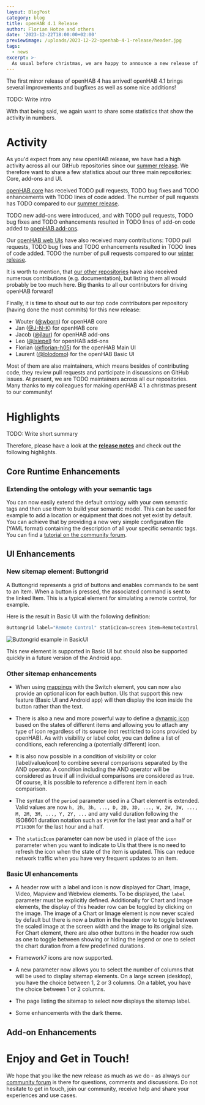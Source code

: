 ```yaml
---
layout: BlogPost
category: blog
title: openHAB 4.1 Release
author: Florian Hotze and others
date: '2023-12-22T18:00:00+02:00'
previewimage: /uploads/2023-12-22-openhab-4-1-release/header.jpg
tags:
  - news
excerpt: >-
  As usual before christmas, we are happy to announce a new release of openHAB, that brings many additions, improvements and fixes!
---
```

The first minor release of openHAB 4 has arrived! openHAB 4.1 brings several improvements and bugfixes as well as some nice additions!

TODO: Write intro

With that being said, we again want to share some statistics that show the activity in numbers.

# Activity

As you'd expect from any new openHAB release, we have had a high activity across all our GitHub repositories since our [summer release](/blog/2023-07-23-openhab-4-0-release.html).
We therefore want to share a few statistics about our three main repositories: Core, add-ons and UI.

[openHAB core](https://github.com/openhab/openhab-core) has received TODO pull requests, TODO bug fixes and TODO enhancements with TODO lines of code added.
The number of pull requests has TODO compared to our [summer release](/blog/2023-07-23-openhab-4-0-release.html).

TODO new add-ons were introduced, and with TODO pull requests, TODO bug fixes and TODO enhancements resulted in TODO lines of add-on code added to [openHAB add-ons](https://github.com/openhab/openhab-addons).

Our [openHAB web UIs](https://github.com/openhab/openhab-webui) have also received many contributions: TODO pull requests, TODO bug fixes and TODO enhancements resulted in TODO lines of code added.
TODO the number of pull requests compared to our [winter release](/blog/2023-07-23-openhab-4-0-release.html).

It is worth to mention, that [our other repositories](https://github.com/openhab) have also received numerous contributions (e.g. documentation), but listing them all would probably be too much here.
Big thanks to all our contributors for driving openHAB forward!

Finally, it is time to shout out to our top code contributors per repository (having done the most commits) for this new release:

- Wouter ([@wborn](https://github.com/wborn)) for openHAB core
- Jan ([@J-N-K](https://github.com/J-N-K)) for openHAB core
- Jacob ([@jlaur](https://github.com/jlaur)) for openHAB add-ons
- Leo ([@lsiepel](https://github.com/lsiepel)) for openHAB add-ons
- Florian ([@florian-h05](https://github.com/florian-h05)) for the openHAB Main UI
- Laurent ([@lolodomo](https://github.com/lolodomo)) for the openHAB Basic UI

Most of them are also maintainers, which means besides of contributing code, they review pull requests and participate in discussions on GitHub issues.
At present, we are TODO maintainers across all our repositories.
Many thanks to my colleagues for making openHAB 4.1 a christmas present to our community!

# Highlights

TODO: Write short summary

Therefore, please have a look at the [**release notes**](https://github.com/openhab/openhab-distro/releases/tag/4.1.0) and check out the following highlights.

## Core Runtime Enhancements

### Extending the ontology with your semantic tags

You can now easily extend the default ontology with your own semantic tags and then use them to build your semantic model.
This can be used for example to add a location or equipment that does not yet exist by default.
You can achieve that by providing a new very simple configuration file (YAML format) containing the description of all your specific semantic tags.
You can find a [tutorial on the community forum](https://community.openhab.org/t/oh-4-1-tutorial-to-manage-custom-semantic-tags/148135).

## UI Enhancements

### New sitemap element: Buttongrid

A Buttongrid represents a grid of buttons and enables commands to be sent to an Item.
When a button is pressed, the associated command is sent to the linked Item.
This is a typical element for simulating a remote control, for example.

Here is the result in Basic UI with the following definition:

```java
Buttongrid label="Remote Control" staticIcon=screen item=RemoteControl buttons=[1:1:POWER="Power"=switch-off , 1:2:MENU="Menu" , 1:3:EXIT="Exit" , 2:2:UP="Up"=f7:arrowtriangle_up , 4:2:DOWN="Down"=f7:arrowtriangle_down , 3:1:LEFT="Left"=f7:arrowtriangle_left , 3:3:RIGHT="Right"=f7:arrowtriangle_right , 3:2:OK="Ok" , 2:4:VOL_PLUS="Volume +" , 4:4:VOL_MINUS="Volume -" , 3:4:MUTE="Mute"=soundvolume_mute]
```

![Buttongrid example in BasicUI](https://www.openhab.org/assets/img/sitemap_demo_buttongrid.1aad90ba.png)

This new element is supported in Basic UI but should also be supported quickly in a future version of the Android app.

### Other sitemap enhancements

- When using [mappings](https://www.openhab.org/docs/ui/sitemaps.html#mappings) with the Switch element, you can now also provide an optional icon for each button.
UIs that support this new feature (Basic UI and Android app) will then display the icon inside the button rather than the text.

- There is also a new and more powerful way to define a [dynamic icon](https://www.openhab.org/docs/ui/sitemaps.html#icons) based on the states of different items and allowing you to attach any type of icon regardless of its source (not restricted to icons provided by openHAB).
As with visibility or label color, you can define a list of conditions, each referencing a (potentially different) icon.

- It is also now possible in a condition of visibility or color (label/value/icon) to combine several comparisons separated by the AND operator.
A condition including the AND operator will be considered as true if all individual comparisons are considered as true.
Of course, it is possible to reference a different item in each comparison.

- The syntax of the `period` parameter used in a Chart element is extended.
Valid values are now `h, 2h, 3h, ..., D, 2D, 3D, ..., W, 2W, 3W, ..., M, 2M, 3M, ..., Y, 2Y, ...` and any valid duration following the ISO8601 duration notation such as `P1Y6M` for the last year and a half or `PT1H30M` for the last hour and a half.

- The `staticIcon` parameter can now be used in place of the `icon` parameter when you want to indicate to UIs that there is no need to refresh the icon when the state of the item is updated.
This can reduce network traffic when you have very frequent updates to an item.

### Basic UI enhancements

- A header row with a label and icon is now displayed for Chart, Image, Video, Mapview and Webview elements.
To be displayed, the `label` parameter must be explicitly defined.
Additionally for Chart and Image elements, the display of this header row can be toggled by clicking on the image.
The image of a Chart or Image element is now never scaled by default but there is now a button in the header row to toggle between the scaled image at the screen width and the image to its original size.
For Chart element, there are also other buttons in the header row such as one to toggle between showing or hiding the legend or one to select the chart duration from a few predefined durations.

- Framework7 icons are now supported.

- A new parameter now allows you to select the number of columns that will be used to display sitemap elements.
On a large screen (desktop), you have the choice between 1, 2 or 3 columns.
On a tablet, you have the choice between 1 or 2 columns.

- The page listing the sitemap to select now displays the sitemap label.

- Some enhancements with the dark theme.

## Add-on Enhancements

# Enjoy and Get in Touch!

We hope that you like the new release as much as we do - as always our [community forum](https://community.openhab.org/) is there for questions, comments and discussions.
Do not hesitate to get in touch, join our community, receive help and share your experiences and use cases.
